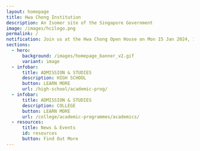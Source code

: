 ```yaml
---
layout: homepage
title: Hwa Chong Institution
description: An Isomer site of the Singapore Government
image: /images/hcilogo.png
permalink: /
notification: Join us at the Hwa Chong Open House on Mon 15 Jan 2024, 12 to 4pm!
sections:
  - hero:
      background: /images/homepage_banner_v2.gif
      variant: image
  - infobar:
      title: ADMISSION & STUDIES
      description: HIGH SCHOOL
      button: LEARN MORE
      url: /high-school/academic-prog/
  - infobar:
      title: ADMISSION & STUDIES
      description: COLLEGE
      button: LEARN MORE
      url: /college/academic-programmes/academics/
  - resources:
      title: News & Events
      id: resources
      button: Find Out More
---
```

